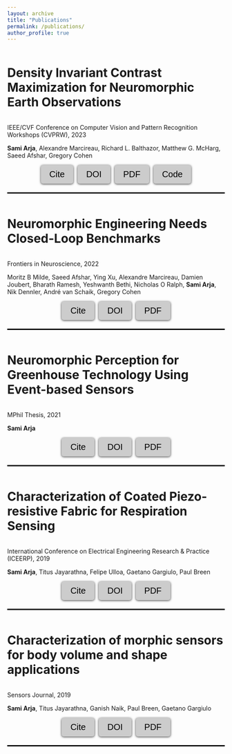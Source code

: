 ```yaml
---
layout: archive
title: "Publications"
permalink: /publications/
author_profile: true
---
```


<div style="display: flex; align-items: center;">
  <h1 style="font-size: 28px;">Density Invariant Contrast Maximization for Neuromorphic Earth Observations
</h1>
  <!-- <img src="/images/paper1.png" style="width: 300px; height: 300px; margin-left: 20px;"> -->
</div>


<p>
IEEE/CVF Conference on Computer Vision and Pattern Recognition Workshops (CVPRW), 2023
</p>
<p><strong>Sami Arja</strong>, Alexandre Marcireau, Richard L. Balthazor, Matthew G. McHarg, Saeed Afshar, Gregory Cohen</p>

<style>
  .button-container {
    display: flex;
    justify-content: center;
    gap: 10px;
    margin-bottom: 20px;
  }
  .button {
    background-color: #cccccc;
    border: none;
    color: white;
    padding: 10px 20px;
    text-align: center;
    text-decoration: none;
    display: inline-block;
    font-size: 25px;
    margin: 0;
    cursor: pointer;
    border-radius: 5px;
    transition: background-color 0.3s ease;
    box-shadow: 0px 1px 5px rgba(0, 0, 0, 0.8);
  }
  .button:hover {
    background-color: #999999;
  }
  .button:active {
    box-shadow: inset 0px 1px 5px rgba(0, 0, 0, 0.2);
  }
  .button a {
    color: black;
    text-decoration: none;
  }
</style>

<script>
  function copyDOI5() {
    var doiLink = "arXiv:2304.14125";
    copyToClipboard(doiLink);
  }
  function copyCitation5() {
    fetch('dcmax.bib')
      .then(response => response.text())
      .then(text => {
        copyToClipboard(text);
      })
      .catch(error => console.log(error));
  }
  function copyToClipboard(text) {
    var textarea = document.createElement("textarea");
    textarea.value = text;
    document.body.appendChild(textarea);
    textarea.select();
    document.execCommand("copy");
    document.body.removeChild(textarea);
    alert("Copied to clipboard: " + text);
  }
</script>

<div class="button-container">
  <button class="button" onclick="copyCitation5()" style="color: black; font-size: 20px;">Cite</button>
  <button class="button" onclick="copyDOI5()" style="color: black; font-size: 20px;">DOI</button>
  <button class="button"><a href="https://arxiv.org/pdf/2304.14125.pdf" style="color: black; font-size: 20px;">PDF</a></button>
  <button class="button"><a href="https://github.com/neuromorphicsystems/event_warping/tree/iss" style="color: black; font-size: 20px;">Code</a></button>
</div>

<hr style="border:1px solid black">

<div style="display: flex; align-items: center;">
  <h1 style="font-size: 28px;">Neuromorphic Engineering Needs Closed-Loop Benchmarks</h1>
  <!-- <img src="/images/paper1.png" style="width: 300px; height: 300px; margin-left: 20px;"> -->
</div>


<p>Frontiers in Neuroscience, 2022</p>
<p>Moritz B Milde, Saeed Afshar, Ying Xu, Alexandre Marcireau, Damien Joubert, Bharath Ramesh, Yeshwanth Bethi, Nicholas O Ralph, <strong>Sami Arja</strong>, Nik Dennler, André van Schaik, Gregory Cohen</p>

<style>
  .button-container {
    display: flex;
    justify-content: center;
    gap: 10px;
    margin-bottom: 20px;
  }
  .button {
    background-color: #cccccc;
    border: none;
    color: white;
    padding: 10px 20px;
    text-align: center;
    text-decoration: none;
    display: inline-block;
    font-size: 25px;
    margin: 0;
    cursor: pointer;
    border-radius: 5px;
    transition: background-color 0.3s ease;
    box-shadow: 0px 1px 5px rgba(0, 0, 0, 0.8);
  }
  .button:hover {
    background-color: #999999;
  }
  .button:active {
    box-shadow: inset 0px 1px 5px rgba(0, 0, 0, 0.2);
  }
  .button a {
    color: black;
    text-decoration: none;
  }
</style>

<script>
  function copyDOI4() {
    var doiLink = "https://doi.org/10.3389/fnins.2022.813555";
    copyToClipboard(doiLink);
  }
  function copyCitation4() {
    fetch('benchamrk.bib')
      .then(response => response.text())
      .then(text => {
        copyToClipboard(text);
      })
      .catch(error => console.log(error));
  }
  function copyToClipboard(text) {
    var textarea = document.createElement("textarea");
    textarea.value = text;
    document.body.appendChild(textarea);
    textarea.select();
    document.execCommand("copy");
    document.body.removeChild(textarea);
    alert("Copied to clipboard: " + text);
  }
</script>

<div class="button-container">
  <button class="button" onclick="copyCitation4()" style="color: black; font-size: 20px;">Cite</button>
  <button class="button" onclick="copyDOI4()" style="color: black; font-size: 20px;">DOI</button>
  <button class="button"><a href="https://researchdirect.westernsydney.edu.au/islandora/object/uws:69020/datastream/PDF/view" style="color: black; font-size: 20px;">PDF</a></button>
  <!-- <button class="button"><a href="https://example.com">Code</a></button> -->
</div>

<hr style="border:1px solid black">



<div style="display: flex; align-items: center;">
  <h1 style="font-size: 28px;">Neuromorphic Perception for Greenhouse Technology Using Event-based Sensors</h1>
  <!-- <img src="/images/paper1.png" style="width: 300px; height: 300px; margin-left: 20px;"> -->
</div>


<p>MPhil Thesis, 2021</p>
<p><strong>Sami Arja</strong></p>

<style>
  .button-container {
    display: flex;
    justify-content: center;
    gap: 10px;
    margin-bottom: 20px;
  }
  .button {
    background-color: #cccccc;
    border: none;
    color: white;
    padding: 10px 20px;
    text-align: center;
    text-decoration: none;
    display: inline-block;
    font-size: 25px;
    margin: 0;
    cursor: pointer;
    border-radius: 5px;
    transition: background-color 0.3s ease;
    box-shadow: 0px 1px 5px rgba(0, 0, 0, 0.8);
  }
  .button:hover {
    background-color: #999999;
  }
  .button:active {
    box-shadow: inset 0px 1px 5px rgba(0, 0, 0, 0.2);
  }
  .button a {
    color: black;
    text-decoration: none;
  }
</style>

<script>
  function copyDOI3() {
    var doiLink = "http://hdl.handle.net/1959.7/uws:67799";
    copyToClipboard(doiLink);
  }
  function copyCitation3() {
    fetch('mphilthesis.bib')
      .then(response => response.text())
      .then(text => {
        copyToClipboard(text);
      })
      .catch(error => console.log(error));
  }
  function copyToClipboard(text) {
    var textarea = document.createElement("textarea");
    textarea.value = text;
    document.body.appendChild(textarea);
    textarea.select();
    document.execCommand("copy");
    document.body.removeChild(textarea);
    alert("Copied to clipboard: " + text);
  }
</script>

<div class="button-container">
  <button class="button" onclick="copyCitation3()" style="color: black; font-size: 20px;">Cite</button>
  <button class="button" onclick="copyDOI3()" style="color: black; font-size: 20px;">DOI</button>
  <button class="button"><a href="https://researchdirect.westernsydney.edu.au/islandora/object/uws:67799/datastream/PDF/view" style="color: black; font-size: 20px;">PDF</a></button>
  <!-- <button class="button"><a href="https://example.com">Code</a></button> -->
</div>

<hr style="border:1px solid black">




<div style="display: flex; align-items: center;">
  <h1 style="font-size: 28px;">Characterization of Coated Piezo-resistive Fabric for Respiration Sensing</h1>
  <!-- <img src="/images/paper1.png" style="width: 300px; height: 300px; margin-left: 20px;"> -->
</div>


<p>International Conference on Electrical Engineering Research & Practice (ICEERP), 2019</p>
<p><strong>Sami Arja</strong>, Titus Jayarathna, Felipe Ulloa, Gaetano Gargiulo, Paul Breen</p>

<style>
  .button-container {
    display: flex;
    justify-content: center;
    gap: 10px;
    margin-bottom: 20px;
  }
  .button {
    background-color: #cccccc;
    border: none;
    color: white;
    padding: 10px 20px;
    text-align: center;
    text-decoration: none;
    display: inline-block;
    font-size: 25px;
    margin: 0;
    cursor: pointer;
    border-radius: 5px;
    transition: background-color 0.3s ease;
    box-shadow: 0px 1px 5px rgba(0, 0, 0, 0.8);
  }
  .button:hover {
    background-color: #999999;
  }
  .button:active {
    box-shadow: inset 0px 1px 5px rgba(0, 0, 0, 0.2);
  }
  .button a {
    color: black;
    text-decoration: none;
  }
</style>

<script>
  function copyDOI2() {
    var doiLink = "10.1109/ICEERP49088.2019.8956989";
    copyToClipboard(doiLink);
  }
  function copyCitation2() {
    fetch('characterisation_fabric_band_ICREEP.bib')
      .then(response => response.text())
      .then(text => {
        copyToClipboard(text);
      })
      .catch(error => console.log(error));
  }
  function copyToClipboard(text) {
    var textarea = document.createElement("textarea");
    textarea.value = text;
    document.body.appendChild(textarea);
    textarea.select();
    document.execCommand("copy");
    document.body.removeChild(textarea);
    alert("Copied to clipboard: " + text);
  }
</script>

<div class="button-container">
  <button class="button" onclick="copyCitation2()" style="color: black; font-size: 20px;">Cite</button>
  <button class="button" onclick="copyDOI2()" style="color: black; font-size: 20px;">DOI</button>
  <button class="button"><a href="https://www.researchgate.net/profile/Titus-Nanda-Kumara/publication/338599389_Characterization_of_Coated_Piezo-resistive_Fabric_for_Respiration_Sensing/links/5e7aef2ea6fdcc57b7bbb8a9/Characterization-of-Coated-Piezo-resistive-Fabric-for-Respiration-Sensing.pdf" style="color: black; font-size: 20px;">PDF</a></button>
  <!-- <button class="button"><a href="https://example.com">Code</a></button> -->
</div>

<hr style="border:1px solid black">



<div style="display: flex; align-items: center;">
  <h1 style="font-size: 28px;">Characterization of morphic sensors for body volume and shape applications</h1>
  <!-- <img src="/images/paper1.png" style="width: 300px; height: 300px; margin-left: 20px;"> -->
</div>


<p>Sensors Journal, 2019</p>
<p><strong>Sami Arja</strong>, Titus Jayarathna, Ganish Naik, Paul Breen, Gaetano Gargiulo</p>

<style>
  .button-container {
    display: flex;
    justify-content: center;
    gap: 10px;
    margin-bottom: 20px;
  }
  .button {
    background-color: #cccccc;
    border: none;
    color: white;
    padding: 10px 20px;
    text-align: center;
    text-decoration: none;
    display: inline-block;
    font-size: 25px;
    margin: 0;
    cursor: pointer;
    border-radius: 5px;
    transition: background-color 0.3s ease;
    box-shadow: 0px 1px 5px rgba(0, 0, 0, 0.8);
  }
  .button:hover {
    background-color: #999999;
  }
  .button:active {
    box-shadow: inset 0px 1px 5px rgba(0, 0, 0, 0.2);
  }
  .button a {
    color: black;
    text-decoration: none;
  }
</style>

<script>
  function copyDOI1() {
    var doiLink = "https://doi.org/10.3390/s20010090";
    copyToClipboard(doiLink);
  }
  function copyCitation1() {
    fetch('characterisation_fabric_band.bib')
      .then(response => response.text())
      .then(text => {
        copyToClipboard(text);
      })
      .catch(error => console.log(error));
  }
  function copyToClipboard(text) {
    var textarea = document.createElement("textarea");
    textarea.value = text;
    document.body.appendChild(textarea);
    textarea.select();
    document.execCommand("copy");
    document.body.removeChild(textarea);
    alert("Copied to clipboard: " + text);
  }
</script>

<div class="button-container">
  <button class="button" onclick="copyCitation1()" style="color: black; font-size: 20px;">Cite</button>
  <button class="button" onclick="copyDOI1()" style="color: black; font-size: 20px;">DOI</button>
  <button class="button"><a href="https://pdfs.semanticscholar.org/5b6f/de4216f65d88bff0b6bbce2c31b687d410a1.pdf?_gl=1*11wka38*_ga*NjkwMDkyNDczLjE2ODIyNTY1Nzk.*_ga_H7P4ZT52H5*MTY4MjY1MTMwMC41LjAuMTY4MjY1MTY1OS4wLjAuMA" style="color: black; font-size: 20px;">PDF</a></button>
  <!-- <button class="button"><a href="https://example.com">Code</a></button> -->
</div>

<hr style="border:1px solid black">
